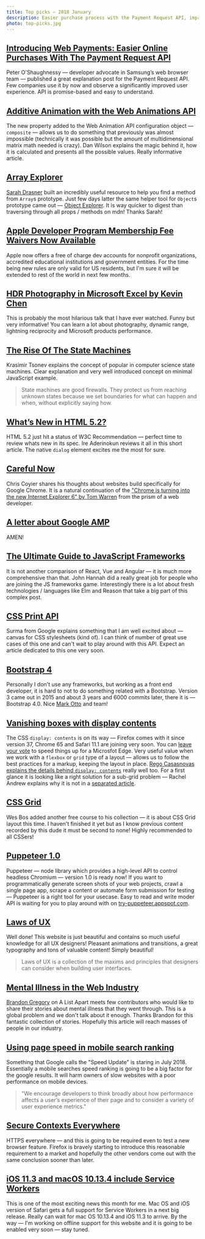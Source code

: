 ```yaml
---
title: Top picks — 2018 January
description: Easier purchase process with the Payment Request API, improvements to the Web Animations API, Array & Object explorer, changes in Apple Developer Program, HDR Photography in Microsoft Excel, rise of the state machines, HTML 5.2, AMP drama, JavaScript frameworks, CSS Print API, brand new Bootstrap 4, CSS Grid by Wes Bos, laws of good UX, mobile search ranking changes, HTTPS everywhere, Safari meets Service Workers and more!
photo: top-picks.jpg
---
```


## [Introducing Web Payments: Easier Online Purchases With The Payment Request API](https://www.smashingmagazine.com/2018/01/online-purchase-payment-request-api/)

Peter O'Shaughnessy — developer advocate in Samsung’s web browser team — published a great explanation post for the Payment Request API. Few companies use it by now and observe a significantly improved user experience. API is promise-based and easy to understand.


## [Additive Animation with the Web Animations API](https://css-tricks.com/additive-animation-web-animations-api/)

The new property added to the Web Animation API configuration object — `composite` — allows us to do something that previously was almost impossible (technically it was possible but the amount of multidimensional matrix math needed is crazy). Dan Wilson explains the magic behind it, how it is calculated and presents all the possible values. Really informative article.


## [Array Explorer](https://sdras.github.io/array-explorer/)

[Sarah Drasner](https://twitter.com/sarah_edo) built an incredibly useful resource to help you find a method from `Array`s prototype. Just few days latter the same helper tool for `Object`s prototype came out — [Object Explorer](https://sdras.github.io/object-explorer/). It is way quicker to digest than traversing through all props / methods on mdn! Thanks Sarah!


## [Apple Developer Program Membership Fee Waivers Now Available](https://developer.apple.com/news/?id=01032018a)

Apple now offers a free of charge dev accounts for nonprofit organizations, accredited educational institutions and government entities. For the time being new rules are only valid for US residents, but I'm sure it will be extended to rest of the world in next few months.


## [HDR Photography in Microsoft Excel by Kevin Chen](https://youtu.be/bkQJdaGGVM8)

This is probably the most hilarious talk that I have ever watched. Funny but very informative! You can learn a lot about photography, dynamic range, lightning reciprocity and Microsoft products performance.


## [The Rise Of The State Machines](https://www.smashingmagazine.com/2018/01/rise-state-machines/)

Krasimir Tsonev explains the concept of popular in computer science state machines. Clear explanation and very well introduced concept on minimal JavaScript example. 

> State machines are good firewalls. They protect us from reaching unknown states because we set boundaries for what can happen and when, without explicitly saying how.


## [What’s New in HTML 5.2?](https://bitsofco.de/whats-new-in-html-5-2/)

HTML 5.2 just hit a status of W3C Recommendation — perfect time to review whats new in its spec. Ire Aderinokun reviews it all in this short article. The native `dialog` element excites me the most for sure.


## [Careful Now](https://css-tricks.com/careful-now/)

Chris Coyier shares his thoughts about websites build specifically for Google Chrome. It is a natural continuation of the ["Chrome is turning into the new Internet Explorer 6" by Tom Warren](https://www.theverge.com/2018/1/4/16805216/google-chrome-only-sites-internet-explorer-6-web-standards) from the prism of a web developer.


## [A letter about Google AMP](http://ampletter.org/)

AMEN!


## [The Ultimate Guide to JavaScript Frameworks](https://javascriptreport.com/the-ultimate-guide-to-javascript-frameworks/)

It is not another comparison of React, Vue and Angular — it is much more comprehensive than that. John Hannah did a really great job for people who are joining the JS frameworks game. Interestingly there is a lot about fresh technologies / languages like Elm and Reason that take a big part of this complex post.


##  [CSS Print API](https://developers.google.com/web/updates/2018/01/paintapi)

Surma from Google explains something that I am well excited about — canvas for CSS stylesheets (kind of). I can think of number of great use cases of this one and can't wait to play around with this API. Expect an article dedicated to this one very soon.


## [Bootstrap 4](http://blog.getbootstrap.com/2018/01/18/bootstrap-4/)

Personally I don't use any frameworks, but working as a front end developer, it is hard to not to do something related with a Bootstrap. Version 3 came out in 2015 and about 3 years and 6000 commits later, there it is — Bootstrap 4.0. Nice [Mark Otto](https://twitter.com/mdo) and team!


## [Vanishing boxes with display contents](https://rachelandrew.co.uk/archives/2016/01/29/vanishing-boxes-with-display-contents/)

The CSS `display: contents` is on its way — Firefox comes with it since version 37, Chrome 65 and Safari 11.1 are joining very soon. You can [leave your vote](https://wpdev.uservoice.com/forums/257854-microsoft-edge-developer/suggestions/10938981-implement-the-box-generation-keywords-from-css-dis) to speed things up for a Microsfot Edge. Very useful value when we work with a `flexbox` or `grid` type of a layout — allows us to follow the best practices for a markup, keeping the layout in place. [Rego Casasnovas explains the details behind `display: contents`](https://blogs.igalia.com/mrego/2018/01/11/display-contents-is-coming/) really well too. For a first glance it is looking like a right solution for a sub-grid problem — Rachel Andrew explains why it is not in a [separated article](https://rachelandrew.co.uk/archives/2017/07/20/why-display-contents-is-not-css-grid-layout-subgrid/).


## [CSS Grid](https://cssgrid.io/)

Wes Bos added another free course to his collection — it is about CSS Grid layout this time. I haven't finished it yet but as I know previous content recorded by this dude it must be second to none! Highly recommended to all CSSers!


## [Puppeteer 1.0](https://developers.google.com/web/tools/puppeteer/)

Puppeteer — node library which provides a high-level API to control headless Chromium — version 1.0 is ready now! If you want to programmatically generate screen shots of your web projects, crawl a single page app, scrape a content or automate form submission for testing — Puppeteer is a right tool for your usecase. Easy to read and write moder API is waiting for you to play around with on [try-puppeteer.appspot.com](https://try-puppeteer.appspot.com/).


## [Laws of UX](https://lawsofux.com/)

Well done! This website is just beautiful and contains so much useful knowledge for all UX designers! Pleasant animations and transitions, a great typography and tons of valuable content! Simply beautiful!

> Laws of UX is a collection of the maxims and principles that designers can consider when building user interfaces.


## [Mental Illness in the Web Industry](http://alistapart.com/article/mental-illness-in-the-web-industry)

[Brandon Gregory](https://twitter.com/authorbrandong) on A List Apart meets few contributors who would like to share their stories about mental illness that they went through. This is a global problem and we don't talk about it enough. Thanks Brandon for this fantastic collection of stories. Hopefully this article will reach masses of people in our industry.


## [Using page speed in mobile search ranking](https://webmasters.googleblog.com/2018/01/using-page-speed-in-mobile-search.html)

Something that Google calls the "Speed Update" is staring in July 2018. Essentially a mobile searches speed ranking is going to be a big factor for the google results. It will harm owners of slow websites with a poor performance on mobile devices. 

> "We encourage developers to think broadly about how performance affects a user’s experience of their page and to consider a variety of user experience metrics."


## [Secure Contexts Everywhere](https://blog.mozilla.org/security/2018/01/15/secure-contexts-everywhere/)

HTTPS everywhere — and this is going to be required even to test a new browser feature. Firefox is bravely starting to introduce this reasonable requirement to a market and hopefully the other vendors come out with the same conclusion sooner than later. 


## [iOS 11.3 and macOS 10.13.4 include Service Workers](https://twitter.com/rmondello/status/956256845311590400)

This is one of the most exciting news this month for me. Mac OS and iOS version of Safari gets a full support for Service Workers in a next big release. Really can wait for mac OS 10.13.4 and iOS 11.3 to arrive. By the way — I'm working on offline support for this website and it is going to be enabled very soon — stay tuned.
